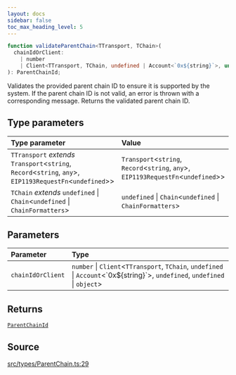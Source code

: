 ```yaml
---
layout: docs
sidebar: false
toc_max_heading_level: 5
---
```


```ts
function validateParentChain<TTransport, TChain>(
  chainIdOrClient:
    | number
    | Client<TTransport, TChain, undefined | Account<`0x${string}`>, undefined, undefined | object>,
): ParentChainId;
```

Validates the provided parent chain ID to ensure it is supported by the
system. If the parent chain ID is not valid, an error is thrown with a
corresponding message. Returns the validated parent chain ID.

## Type parameters

| Type parameter                                                                                                 | Value                                                                                   |
| :------------------------------------------------------------------------------------------------------------- | :-------------------------------------------------------------------------------------- |
| `TTransport` _extends_ `Transport`\<`string`, `Record`\<`string`, `any`\>, `EIP1193RequestFn`\<`undefined`\>\> | `Transport`\<`string`, `Record`\<`string`, `any`\>, `EIP1193RequestFn`\<`undefined`\>\> |
| `TChain` _extends_ `undefined` \| `Chain`\<`undefined` \| `ChainFormatters`\>                                  | `undefined` \| `Chain`\<`undefined` \| `ChainFormatters`\>                              |

## Parameters

| Parameter         | Type                                                                                                                                |
| :---------------- | :---------------------------------------------------------------------------------------------------------------------------------- |
| `chainIdOrClient` | `number` \| `Client`\<`TTransport`, `TChain`, `undefined` \| `Account`\<\`0x$\{string\}\`\>, `undefined`, `undefined` \| `object`\> |

## Returns

[`ParentChainId`](../type-aliases/ParentChainId.md)

## Source

[src/types/ParentChain.ts:29](https://github.com/OffchainLabs/arbitrum-orbit-sdk/blob/9d5595a042e42f7d6b9af10a84816c98ea30f330/src/types/ParentChain.ts#L29)
